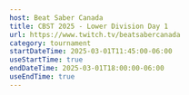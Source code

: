 ```yaml
---
host: Beat Saber Canada
title: CBST 2025 - Lower Division Day 1
url: https://www.twitch.tv/beatsabercanada
category: tournament
startDateTime: 2025-03-01T11:45:00-06:00
useStartTime: true
endDateTime: 2025-03-01T18:00:00-06:00
useEndTime: true
---
```

